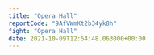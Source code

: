 ```yaml
---
title: "Opera Hall"
reportCode: "9AfVWmKt2b34yk8h"
fight: "Opera Hall"
date: 2021-10-09T12:54:48.063000+00:00
---
```

